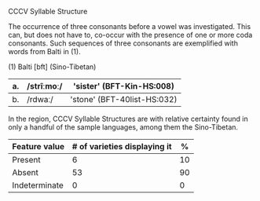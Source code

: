 CCCV Syllable Structure

The occurrence of three consonants before a vowel was investigated. This
can, but does not have to, co-occur with the presence of one or more
coda consonants. Such sequences of three consonants are exemplified with
words from Balti in (1).

(1) Balti \[bft\] (Sino-Tibetan)

| a\. | /strĩːmoː/ | 'sister' (BFT-Kin-HS:008)   |
|-----|------------|-----------------------------|
| b\. | /rdwaː/    | 'stone' (BFT-40list-HS:032) |

In the region, CCCV Syllable Structures are with relative certainty
found in only a handful of the sample languages, among them the
Sino-Tibetan.

| Feature value | \# of varieties displaying it | \%  |
|---------------|-------------------------------|-----|
| Present       | 6                             | 10  |
| Absent        | 53                            | 90  |
| Indeterminate | 0                             | 0   |
